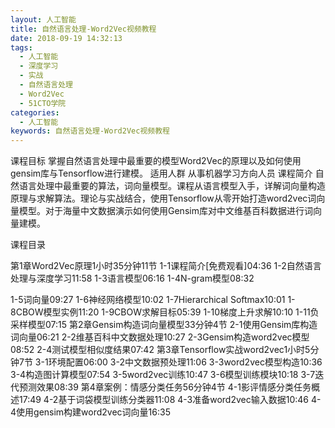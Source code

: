 ```yaml
---
layout: 人工智能
title: 自然语言处理-Word2Vec视频教程
date: 2018-09-19 14:32:13
tags:
  - 人工智能
  - 深度学习
  - 实战
  - 自然语言处理
  - Word2Vec
  - 51CTO学院
categories:
  - 人工智能
keywords: 自然语言处理-Word2Vec视频教程
---
```

课程目标
掌握自然语言处理中最重要的模型Word2Vec的原理以及如何使用gensim库与Tensorflow进行建模。
适用人群
从事机器学习方向人员
课程简介
自然语言处理中最重要的算法，词向量模型。课程从语言模型入手，详解词向量构造原理与求解算法。理论与实战结合，使用Tensorflow从零开始打造word2vec词向量模型。对于海量中文数据演示如何使用Gensim库对中文维基百科数据进行词向量建模。

课程目录

第1章Word2Vec原理1小时35分钟11节
1-1课程简介[免费观看]04:36
1-2自然语言处理与深度学习11:58
1-3语言模型06:16
1-4N-gram模型08:32
<!-- more -->
1-5词向量09:27
1-6神经网络模型10:02
1-7Hierarchical Softmax10:01
1-8CBOW模型实例11:20
1-9CBOW求解目标05:39
1-10梯度上升求解10:10
1-11负采样模型07:15
第2章Gensim构造词向量模型33分钟4节
2-1使用Gensim库构造词向量06:21
2-2维基百科中文数据处理10:27
2-3Gensim构造word2vec模型08:52
2-4测试模型相似度结果07:42
第3章Tensorflow实战word2vec1小时5分钟7节
3-1环境配置06:00
3-2中文数据预处理11:06
3-3word2vec模型构造10:36
3-4构造图计算模型07:54
3-5word2vec训练10:47
3-6模型训练模块10:18
3-7迭代预测效果08:39
第4章案例：情感分类任务56分钟4节
4-1影评情感分类任务概述17:49
4-2基于词袋模型训练分类器11:08
4-3准备word2vec输入数据10:46
4-4使用gensim构建word2vec词向量16:35

<div id="jspay" sid="6gOObKk5402" style="display:none">6gOObKk5402</div>
<script type="text/javascript" src="https://www.fageka.com/j.js"></script>
<script type="text/javascript" src="https://www.fageka.com/f.js" charset="utf-8"></script>
